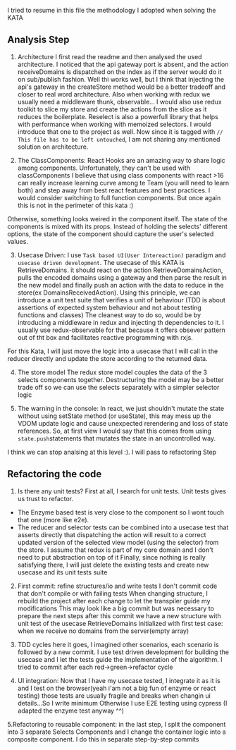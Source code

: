 I tried to resume in this file the methodology I adopted when solving the KATA

## Analysis Step

1. Architecture
I first read the readme and then analysed the used architecture.
I noticed that the api gateway port is absent, and the action receiveDomains is dispatched on the index as if
the server would do it on sub/publish fashion. Well thi works well, but I think that injecting the api's gateway 
in the createStore method would be a better tradeoff and closer to real word architecture.
Also when working with redux we usually need a middleware thunk, observable...
I would also use redux toolkit to slice my store and create the actions from the slice as it reduces the boilerplate.
Reselect is also a powerfull library that helps with performance when working with memoized selectors. 
I would introduce that one to the project as well.
Now since it is tagged with `// This file has to be left untouched`, I am not sharing any mentioned solution on architecture.

2. The ClassComponents:
React Hooks are an amazing way to share logic among components. Unfortunately, they can't be used with classComponents 
I believe that using class components with react >16 can really increase learning curve among te Team (you will need to learn both) 
and step away from best react features and best practices.
I would consider switching to full function components. 
But once again this is not in the perimeter of this kata :) 

Otherwise, something looks weired in the component itself. The state of the components is mixed with its props.
Instead of holding the selects' different options, the state of the component should capture the user's selected values.

3. Usecase Driven:
I use `Task based UI(User Intereaction)` paradigm and `usecase driven development`. 
The usecase of this KATA is RetrieveDomains. it should react on the action RetrieveDomainsAction, pulls the encoded domains using a gateway and then parse the result 
in the new model and finally push an action with the data to reduce in the store(ex DomainsReceivedAction). 
Using this principle, we can introduce a unit test suite that
verifies a unit of behaviour (TDD is about assertions of expected system behaviour and not about testing functions and classes)
The cleanest way to do so, would be by introducing a middleware in redux and injecting th dependencies to it. I usually use
redux-observable for that because it offers obsever pattern out of tht box and facilitates reactive programming with rxjs.

For this Kata, I will just move the logic into a usecase that I will call in the reducer directly and update the store 
according to the returned data.

4. The store model
The redux store model couples the data of the 3 selects components together. 
Destructuring the model may be a better trade off so we can use the selects separately with a simpler selector logic

5. The warning in the console:
In react, we just shouldn't mutate the state without using setState method (or useState), this may mess up the VDOM update
logic and cause unexpected rerendering and loss of state references.
So, at first view I would say that this comes from using `state.push`statements that mutates the state in an uncontrolled way. 

I think we can stop analsing at this level :). I will pass to refactoring Step

## Refactoring the code

1. Is there any unit tests?
First at all, I search for unit tests. Unit tests gives us trust to refactor.
- The Enzyme based test is very close to the component so I wont touch that one (more like e2e).
- The reducer and selector tests can be combined into a usecase test that asserts directly that dispatching the action will result to a correct 
updated version of the selected view model (using the selector) from the store.
I assume that redux is part of my core domain and I don't need to put abstraction on top of it
Finally, since nothing is really satisfying there, I will just delete the existing tests and create new usecase and its unit tests suite

2. First commit: refine structures/io and write tests
I don't commit code that don't compile or with failing tests
When changing structure, I rebuild the project after each change to let the transpiler guide my modifications 
This may look like a big commit but was necessary to prepare the next steps
after this commit we have a new structure with unit test of the usecase RetrieveDomains initialized with first test case:
when we receive no domains from the server(empty array)

3. TDD cycles
here it goes, I imagined other scenarios, each scenario is followed by a new commit.
I use test driven development for building the usecase and I let the tests guide the implementation of the algorithm.
I tried to commit after each red->green->refactor cycle

4. UI integration:
Now that I have my usecase tested, I integrate it as it is and I test on the browser(yeah i'am not a big fun of enzyme or react testing)
those tests are usually fragile and breaks when changin ui details...So I write minimum
Otherwise I use E2E testing using cypress
(I adapted the enzyme test anyway ^^)

5.Refactoring to reusable component:
in the last step, I split the component into 3  separate Selects Components and I change the container logic into a composite component.
I do this in separate step-by-step commits

